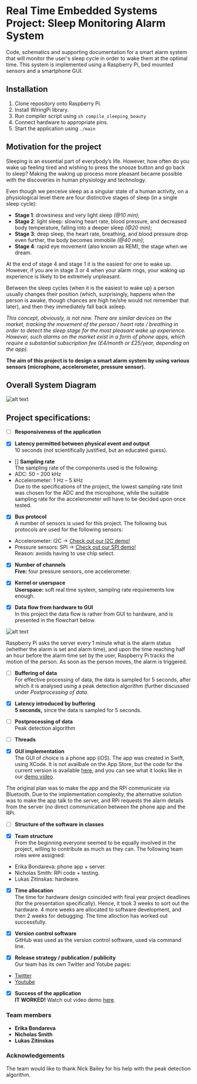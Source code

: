 # Real Time Embedded Systems Project: Sleep Monitoring Alarm System

Code, schematics and supporting documentation for a smart alarm system that will monitor the user's sleep cycle in order to wake them at the optimal time. This system is implemented using a Raspberry Pi, bed mounted sensors and a smartphone GUI.

## Installation

1. Clone repository onto Raspberry Pi.
2. Install WiringPi library.
3. Run compiler script using ```sh compile_sleeping_beauty```
4. Connect hardware to appropriate pins.
5. Start the application using ```./main```

## Motivation for the project

Sleeping is an essential part of everybody’s life. However, how often do you wake up feeling tired and wishing to press the snooze button and go back to sleep? Making the waking up process more pleasant became possible with the discoveries in human physiology and technology.

Even though we perceive sleep as a singular state of a human activity, on a physiological level there are four distinctive stages of sleep (in a single sleep cycle):
- **Stage 1**: drowsiness and very light sleep *(@10 min)*;
- **Stage 2**: light sleep: slowing heart rate, blood pressure, and decreased body temperature, falling into a deeper sleep *(@20 min)*;
- **Stage 3**: deep sleep, the heart rate, breathing, and blood pressure drop even further, the body becomes immobile *(@40 min)*;
- **Stage 4**: rapid eye movement (also known as REM), the stage when we dream.

At the end of stage 4 and stage 1 it is the easiest for one to wake up. However, if you are in stage 3 or 4 when your alarm rings, your waking up experience is likely to be extremely unpleasant. 

Between the sleep cycles (when it is the easiest to wake up) a person usually changes their position (which, surprisingly, happens when the person is awake, though chances are high he/she would not remember that later), and then they immediately fall back asleep.

*This concept, obviously, is not new. There are similar devices on the market, tracking the movement of the person / heart rate / breathing in order to detect the sleep stage for the most pleasant wake up experience. However, such alarms on the market exist in a form of phone apps, which require a substantial subscription fee (£4/month or £25/year, depending on the app).*

**The aim of this project is to design a smart alarm system by using various sensors (microphone, accelerometer, pressure sensor).**

## Overall System Diagram

![alt text](https://github.com/npes-95/sleeping-beauty/blob/master/media/diagram_renewed_2.png)

## Project specifications:

- [ ] **Responsiveness of the application** <br />

- [x] **Latency permitted between physical event and output** <br />
10 seconds (not scientifically justified, but an educated guess).

- [] **Sampling rate** <br />
The sampling rate of the components used is the following:
- ADC: 50 – 200 kHz
- Accelerometer: 1 Hz – 5 kHz <br />
Due to the specifications of the project, the lowest sampling rate limit was chosen for the ADC and the microphone, while the suitable sampling rate for the accelerometer will have to be decided upon once tested.

- [x] **Bus protocol** <br />
A number of sensors is used for this project. The following bus protocols are used for the following sensors:
- Accelerometer: I2C -> [Check out our I2C demo!](https://youtu.be/kbwUbBWLsfQ)
- Pressure sensors: SPI -> [Check out our SPI demo!](https://youtu.be/tLUy4hVlnH0)<br />
Reason: avoids having to use chip select.

- [x] **Number of channels** <br />
**Five:** four pressure sensors, one accelerometer.

- [x] **Kernel or userspace** <br />
**Userspace:** soft real time system, sampling rate requirements low enough.

- [x] **Data flow from hardware to GUI** <br />
In this project the data flow is rather from GUI to hardware, and is presented in the flowchart below.

![alt text](https://github.com/npes-95/sleeping-beauty/blob/master/media/RTEP_flowchart_App_Server_RPi.png)

Raspberry Pi asks the server every 1 minute what is the alarm status (whether the alarm is set and alarm time), and upon the time reaching half an hour before the alarm time set by the user, Raspberry Pi tracks the motion of the person. As soon as the person moves, the alarm is triggered.

- [ ] **Buffering of data** <br />
For effective processing of data, the data is sampled for 5 seconds, after which it is analysed using a peak detection algorithm (further discussed under *Postprocessing of data*.

- [x] **Latency introduced by buffering** <br />
**5 seconds,** since the data is sampled for 5 seconds.

- [ ] **Postprocessing of data** <br />
Peak detection algorithm

- [ ] **Threads** <br />


- [x] **GUI implementation** <br />
The GUI of choice is a phone app (iOS). The app was created  in Swift, using XCode. It is not availbale on the App Store, but the code for the current version is available [here](https://github.com/npes-95/sleeping-beauty/tree/master/app), and you can see what it looks like in our [demo video](). 

The original plan was to make the app and the RPi communicate via Bluetooth. Due to the implementation complexity, the alternative solution was to make the app talk to the server, and RPi requests the alarm details from the server (no direct communication between the phone app and the RPi.

- [ ] **Structure of the software in classes** <br />

- [x] **Team structure** <br />
From the beginning everyone seemed to be equally involved in the project, willing to contribute as much as they can. The following team roles were  assigned:
- Erika Bondareva: phone app + server.
- Nicholas Smith: RPi code + testing.
- Lukas Zitinskas: hardware.

- [x] **Time allocation** <br />
The time for hardware design coincided with final year project deadlines (for the presentation specifically). Hence, it took 3 weeks to sort out the hardware. 4 more weeks are allocated to software development, and then 2 weeks for debugging. The time alloction has worked out successfully.

- [x] **Version control software** <br />
GitHub was used as the version control software, used via command line.

- [x] **Release strategy / publication / publicity** <br />
Our team has its own Twitter and Yotube pages:
- [Twitter](https://twitter.com/SleepBeauty2018)
- [Youtube](https://www.youtube.com/channel/UCnenRGqD6ltJDOzgHJ9lT9g)

- [x] **Success of the application** <br />
**IT WORKED!**
Watch out video demo [here](https://youtu.be/f7Ah16N52p8).

### Team members
- **Erika Bondareva**
- **Nicholas Smith**
- **Lukas Zitinskas**

### Acknowledgements

The team would like to thank Nick Bailey for his help with the peak detection algorithm.
